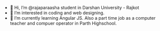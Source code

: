 - 👋 Hi, I’m @rajaparaasha student in Darshan University - Rajkot  
- 👀 I’m interested in coding and web designing.
- 🌱 I’m currently learning Angular JS. Also a part time job as a computer teacher and compuer operator in Parth Highschool.


<!---
rajaparaasha/rajaparaasha is a ✨ special ✨ repository because its `README.md` (this file) appears on your GitHub profile.
You can click the Preview link to take a look at your changes.
--->
